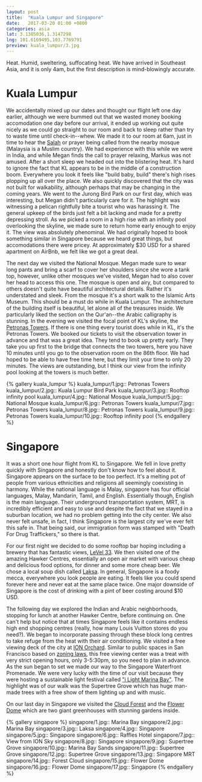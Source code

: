 ```yaml
---
layout: post
title:  "Kuala Lumpur and Singapore"
date:   2017-03-20 01:00 +0800
categories: asia
lat: 3.1385036,1.3147298
lng: 101.6169495,103.7769791
preview: kuala_lumpur/3.jpg
---
```


Heat. Humid, sweltering, suffocating heat. We have arrived in Southeast Asia, and it is only 4am, but the first description is mind-blowingly accurate.

<!--more-->

# Kuala Lumpur

We accidentally mixed up our dates and thought
our flight left one day earlier, although we were bummed out that we wasted money booking accomodation one day before our arrival, it ended up working out quite nicely as we could go straight to our
room and back to sleep rather than try to waste time until check-in--whew. We made it to our room at 6am, just in time to hear the [Salah](https://www.youtube.com/watch?v=maEytADREJY&list=RDmaEytADREJY)
or prayer being called from the nearby mosque (Malaysia is a Muslim country). We had experience with this while we were in India, and while Megan finds the call to prayer relaxing, Markus was not
amused. After a short sleep we headed out into the blistering heat. It's hard to ignore the fact that KL appears to be in the middle of a construction boom. Everywhere you look it feels like
"build baby, build" there's high rises plopping up all over the place. We also quickly discovered that the city was not built for walkability, although perhaps that may be changing in the coming
years. We went to the Jurong Bird Park on our first day, which was interesting, but Megan didn't particularly care for it. The highlight was witnessing a pelican rightfully bite a tourist who was
harassing it. The general upkeep of the birds just felt a bit lacking and made for a pretty depressing stroll. As we picked a room in a high rise with an infinity pool overlooking the skyline, we made
sure to return home early enough to enjoy it. The view was absolutely phenominal. We had originally hoped to book something similar in Singapore because we heard great things, but accomodations there
were pricey. At approximately $30 USD for a shared apartment on AirBnb, we felt like we got a great deal.

The next day we visited the National Mosque. Megan made sure to wear long pants and bring a scarf to cover her shoulders since she wore a tank top, however, unlike other mosques we've visited, Megan
had to also cover her head to access this one. The mosque is open and airy, but compared to others doesn't quite have beautiful architectural details. Rather it's understated and sleek. From the
mosque it's a short walk to the Islamic Arts Museum. This should be a must do while in Kuala Lumpur. The architecture of the building itself is beautiful, let alone all of the treasures inside. We
particularly liked the section on the Qur'an--the Arabic calligraphy is stunning. In the evening we visited the focal point of KL's skyline, the [Petronas Towers](https://www.petronastwintowers.com.my/).
If there is one thing every tourist does while in KL, it's the Petronas Towers. We booked our tickets to visit the observation tower in advance and that was a great idea. They tend to book up pretty
early. They take you up first to the bridge that connects the two towers, here you have 10 minutes until you go to the observation room on the 86th floor. We had hoped to be able to have free time
here, but they limit your time to only 20 minutes. The views are outstanding, but I think our view from the infinity pool looking at the towers is much better.

{% gallery kuala_lumpur %}
kuala_lumpur/1.jpg:: Petronas Towers
kuala_lumpur/2.jpg:: Kuala Lumpur Bird Park
kuala_lumpur/3.jpg:: Rooftop infinity pool
kuala_lumpur/4.jpg:: National Mosque
kuala_lumpur/5.jpg:: National Mosque
kuala_lumpur/6.jpg:: Petronas Towers
kuala_lumpur/7.jpg:: Petronas Towers
kuala_lumpur/8.jpg:: Petronas Towers
kuala_lumpur/9.jpg:: Petronas Towers
kuala_lumpur/10.jpg:: Rooftop infinity pool
{% endgallery %}

# Singapore

It was a short one hour flight from KL to Singapore. We fell in love pretty quickly with Singapore and honestly don't know how to feel about it. Singapore appears on the surface to be too perfect.
It's a melting pot of people from various ethnicities and religions all seemingly coexisting in harmony. While the national language is Malay, singapore has four official languages, Malay, Mandarin,
Tamil, and English. Essentially though, English is the main language. Their underground transportation system, MRT, is incredibly efficient and easy to use and despite the fact that we stayed in
a suburban location, we had no problem getting into the city center. We also never felt unsafe, in fact, I think Singapore is the largest city we've ever felt this safe in. That being said, our
immigration form was stamped with "Death For Drug Traffickers," so there is that.

For our first night we decided to do some rooftop bar hoping including a brewery that has fantastic views, [LeVel 33](http://www.level33.com.sg/). We then visited one of the amazing Hawker Centres,
essentially an open air market with various cheap and delicious food options, for dinner and some more cheap beer. We chose a local soup dish called
[Laksa](http://www.yoursingapore.com/dining-drinks-singapore/local-dishes/laksa.html). In general, Singapore is a foody mecca, everywhere you look people are eating. It feels like you could spend
forever here and never eat at the same place twice. One major downside of Singapore is the cost of drinking with a pint of beer costing around $10 USD.

The following day we explored the Indian and Arabic neighborhoods, stopping for lunch at another Hawker Centre, before continuing on. One can't help but notice that at times Singapore feels like it
contains endless high end shopping centres (really, how many Louis Vuitton stores do you need?). We began to incorporate passing through these block long centres to take refuge from the heat with
their air conditioning. We visited a free viewing deck of the city at [ION Orchard](http://www.ionorchard.com/en/ion-sky.html). Similar to public spaces in San Francisco based on
[zoning laws](http://sf-planning.org/privately-owned-public-open-space-and-public-art-popos), this free viewing center was a treat with very strict opening hours, only 3-5:30pm, so you need to plan
in advance. As the sun began to set we made our way to the Singapore Waterfront Promenade. We were very lucky with the time of our visit because they were hosting a sustainable light festival
called ["i Light Marina Bay"](https://www.ilightmarinabay.sg/). The highlight was of our walk was the Supertree Grove which has huge man-made trees with a free show of them lighting up and with music.

On our last day in Singapore we visited the [Cloud Forest](http://www.gardensbythebay.com.sg/en/attractions/cloud-forest/visitor-information.html) and the
[Flower Dome](http://www.gardensbythebay.com.sg/en/attractions/flower-dome/visitor-information.html) which are two giant greenhouses with stunning gardens inside.

{% gallery singapore %}
singapore/1.jpg:: Marina Bay
singapore/2.jpg:: Marina Bay
singapore/3.jpg:: Laksa
singapore/4.jpg:: Singapore
singapore/5.jpg:: Singapore
singapore/6.jpg:: Raffles Hotel
singapore/7.jpg:: View from ION Sky
singapore/8.jpg:: Singapore
singapore/9.jpg:: Supertree Grove
singapore/10.jpg:: Marina Bay Sands
singapore/11.jpg:: Supertree Grove
singapore/12.jpg:: Supertree Grove
singapore/13.jpg:: Singapore MRT
singapore/14.jpg:: Forest Cloud
singapore/15.jpg:: Flower Dome
singapore/16.jpg:: Flower Dome
singapore/17.jpg:: Singapore
{% endgallery %}